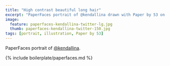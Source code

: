 ```yaml
---
title: "High contrast beautiful long hair"
excerpt: "PaperFaces portrait of @kendallina drawn with Paper by 53 on an iPad."
image: 
  feature: paperfaces-kendallina-twitter-lg.jpg
  thumb: paperfaces-kendallina-twitter-150.jpg
tags: [portrait, illustration, Paper by 53]
---
```


PaperFaces portrait of [@kendallina](http://twitter.com/kendallina).

{% include boilerplate/paperfaces.md %}